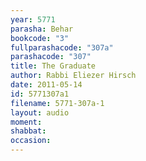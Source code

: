 ```yaml
---
year: 5771
parasha: Behar
bookcode: "3"
fullparashacode: "307a"
parashacode: "307"
title: The Graduate
author: Rabbi Eliezer Hirsch
date: 2011-05-14
id: 5771307a1
filename: 5771-307a-1
layout: audio
moment: 
shabbat: 
occasion: 
---
```

